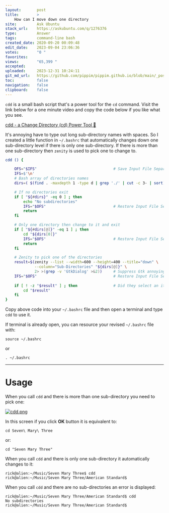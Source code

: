 ```yaml
---
layout:       post
title:        >
    How can I move down one directory
site:         Ask Ubuntu
stack_url:    https://askubuntu.com/q/1276376
type:         Answer
tags:         command-line bash
created_date: 2020-09-20 00:09:48
edit_date:    2023-09-04 23:06:36
votes:        "0 "
favorites:    
views:        "65,399 "
accepted:     
uploaded:     2023-12-31 10:24:11
git_md_url:   https://github.com/pippim/pippim.github.io/blob/main/_posts/2020/2020-09-20-How-can-I-move-down-one-directory.md
toc:          false
navigation:   false
clipboard:    false
---
```


`cdd` is a small bash script that's a power tool for the `cd` command. Visit the link below for a one minute video and copy the code below if you like what you see.

[cdd - a Change Directory (cd) Power Tool 🔗](https://www.pippim.com/programs.html#cdd "See 1 minute video demonstrating power of cdd. Hold Ctrl then click to open in new window")

It's annoying have to type out long sub-directory names with spaces. So I created a little function in `~/.bashrc` that automatically changes down one sub-directory level if there is only one sub-directory. If there is more than one sub-directory then `zenity` is used to pick one to change to.


``` Bash
cdd () {

    OFS="$IFS"                                  # Save Input File Separator
    IFS=$'\n'
    # Bash array of directories names
    dirs=( $(find . -maxdepth 1 -type d | grep './' | cut -c 3- | sort) )

    # If no directories exit
    if [ "${#dirs}" -eq 0 ] ; then
        echo "No subdirectories"
        IFS="$OFS"                              # Restore Input File Separator
        return
    fi

    # Only one directory then change to it and exit
    if [ "${#dirs[@]}" -eq 1 ] ; then
        cd "${dirs[0]}"
        IFS="$OFS"                              # Restore Input File Separator
        return
    fi

    # Zenity to pick one of the directories
    result=$(zenity --list --width=600 --height=400 --title="down" \
             --column="Sub-Directories" "${dirs[@]}" \
             2> >(grep -v 'GtkDialog' >&2))     # Suppress Gtk annoying message
    IFS="$OFS"                                  # Restore Input File Separator
             
    if [ ! -z "$result" ] ; then                # Did they select an item?
        cd "$result"
    fi
}
```

Copy above code into your `~/.bashrc` file and then open a terminal and type `cdd` to use it.

If terminal is already open, you can resource your revised `~/.bashrc` file with:

``` 
source ~/.bashrc
```

or

``` 
. ~/.bashrc
```


----------


# Usage

When you call `cdd` and there is more than one sub-directory you need to pick one:

[![cdd.png][1]][1]

In this screen if you click **OK** button it is equivalent to:

``` none
cd Seven\ Mary\ Three
```

or:

``` none
cd "Seven Mary Three"
```

When you call `cdd` and there is only one sub-directory it automatically changes to it:

``` none
rick@alien:~/Music/Seven Mary Three$ cdd
rick@alien:~/Music/Seven Mary Three/American Standard$ 
```

When you call `cdd` and there are no sub-directories an error is displayed:

``` none
rick@alien:~/Music/Seven Mary Three/American Standard$ cdd
No subdirectories
rick@alien:~/Music/Seven Mary Three/American Standard$ 
```


  [1]: https://i.stack.imgur.com/0qG4p.png
